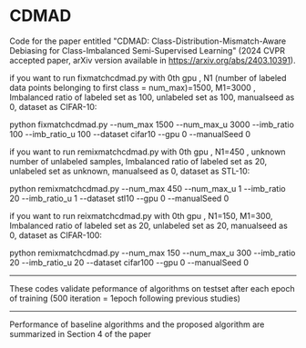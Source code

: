 # CDMAD
Code for the paper entitled "CDMAD: Class-Distribution-Mismatch-Aware Debiasing for Class-Imbalanced Semi-Supervised Learning" (2024 CVPR accepted paper, arXiv version available in https://arxiv.org/abs/2403.10391). 

if you want to run fixmatchcdmad.py with 0th gpu , N1 (number of labeled data points belonging to first class = num_max)=1500, M1=3000 , Imbalanced ratio of labeled set as 100, unlabeled set as 100, manualseed as 0, dataset as CIFAR-10:

python fixmatchcdmad.py --num_max 1500 --num_max_u 3000 --imb_ratio 100 --imb_ratio_u 100 --dataset cifar10 --gpu 0 --manualSeed 0

if you want to run remixmatchcdmad.py with 0th gpu , N1=450 , unknown number of unlabeled samples, Imbalanced ratio of labeled set as 20, unlabeled set as unknown, manualseed as 0, dataset as STL-10:

python remixmatchcdmad.py --num_max 450 --num_max_u 1 --imb_ratio 20 --imb_ratio_u 1 --dataset stl10 --gpu 0 --manualSeed 0

if you want to run reixmatchcdmad.py with 0th gpu , N1=150, M1=300, Imbalanced ratio of labeled set as 20, unlabeled set as 20, manualseed as 0, dataset as CIFAR-100:

python remixmatchcdmad.py --num_max 150 --num_max_u 300 --imb_ratio 20 --imb_ratio_u 20 --dataset cifar100 --gpu 0 --manualSeed 0

-------------------------------------------------------------------------------------------------------------------------------------------------------

These codes validate peformance of algorithms on testset after each epoch of training (500 iteration = 1epoch following previous studies)

-------------------------------------------------------------------------------------------------------------------------------------------------------

Performance of baseline algorithms and  the proposed algorithm are summarized in Section 4 of the paper


